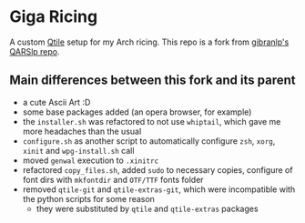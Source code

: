 <!--
#  ______  ______  ______   ______       _______  ______  ______  ______ __    __  ______  
 /      \|      \/      \ /      \     |       \|      \/      \|      \  \  |  \/      \ 
|  ▓▓▓▓▓▓\\▓▓▓▓▓▓  ▓▓▓▓▓▓\  ▓▓▓▓▓▓\    | ▓▓▓▓▓▓▓\\▓▓▓▓▓▓  ▓▓▓▓▓▓\\▓▓▓▓▓▓ ▓▓\ | ▓▓  ▓▓▓▓▓▓\
| ▓▓ __\▓▓ | ▓▓ | ▓▓ __\▓▓ ▓▓__| ▓▓    | ▓▓__| ▓▓ | ▓▓ | ▓▓   \▓▓ | ▓▓ | ▓▓▓\| ▓▓ ▓▓ __\▓▓
| ▓▓|    \ | ▓▓ | ▓▓|    \ ▓▓    ▓▓    | ▓▓    ▓▓ | ▓▓ | ▓▓       | ▓▓ | ▓▓▓▓\ ▓▓ ▓▓|    \
| ▓▓ \▓▓▓▓ | ▓▓ | ▓▓ \▓▓▓▓ ▓▓▓▓▓▓▓▓    | ▓▓▓▓▓▓▓\ | ▓▓ | ▓▓   __  | ▓▓ | ▓▓\▓▓ ▓▓ ▓▓ \▓▓▓▓
| ▓▓__| ▓▓_| ▓▓_| ▓▓__| ▓▓ ▓▓  | ▓▓    | ▓▓  | ▓▓_| ▓▓_| ▓▓__/  \_| ▓▓_| ▓▓ \▓▓▓▓ ▓▓__| ▓▓
 \▓▓    ▓▓   ▓▓ \\▓▓    ▓▓ ▓▓  | ▓▓    | ▓▓  | ▓▓   ▓▓ \\▓▓    ▓▓   ▓▓ \ ▓▓  \▓▓▓\▓▓    ▓▓
  \▓▓▓▓▓▓ \▓▓▓▓▓▓ \▓▓▓▓▓▓ \▓▓   \▓▓     \▓▓   \▓▓\▓▓▓▓▓▓ \▓▓▓▓▓▓ \▓▓▓▓▓▓\▓▓   \▓▓ \▓▓▓▓▓▓ 
                                                                                          
                                                                                                                                                                              
#                                                    - jlcarruda
#                                                      Inspired by @gibranlp ricing: QARSlp
-->
# Giga Ricing
A custom [Qtile](http://www.qtile.org/) setup for my Arch ricing. This repo is a fork from [gibranlp's QARSlp repo](https://github.com/gibranlp/QARSlp). 

## Main differences between this fork and its parent
- a cute Ascii Art :D
- some base packages added (an opera browser, for example)
- the `installer.sh` was refactored to not use `whiptail`, which gave me more headaches than the usual
- `configure.sh` as another script to automatically configure `zsh`, `xorg`, `xinit` and `wpg-install.sh` call
- moved `genwal` execution to `.xinitrc`
- refactored `copy_files.sh`, added `sudo` to necessary copies, configure of font dirs with `mkfontdir` and `OTF/TTF` fonts folder
- removed `qtile-git` and `qtile-extras-git`, which were incompatible with the python scripts for some reason
    - they were substituted by `qtile` and `qtile-extras` packages
